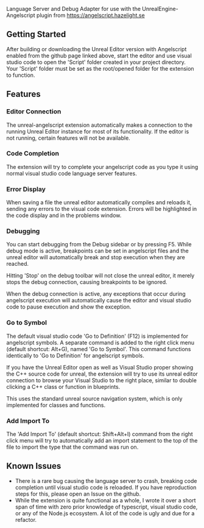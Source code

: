 Language Server and Debug Adapter for use with the UnrealEngine-Angelscript plugin from https://angelscript.hazelight.se

## Getting Started
After building or downloading the Unreal Editor version with Angelscript
enabled from the github page linked above, start the editor and use visual
studio code to open the 'Script' folder created in your project directory.
Your 'Script' folder must be set as the root/opened folder for the extension to
function.

## Features
### Editor Connection
The unreal-angelscript extension automatically makes a connection to the
running Unreal Editor instance for most of its functionality. If the editor
is not running, certain features will not be available.

### Code Completion
The extension will try to complete your angelscript code as you type it
using normal visual studio code language server features.

### Error Display
When saving a file the unreal editor automatically compiles and reloads it,
sending any errors to the visual code extension. Errors will be highlighted
in the code display and in the problems window.

### Debugging
You can start debugging from the Debug sidebar or by pressing F5. While
debug mode is active, breakpoints can be set in angelscript files and
the unreal editor will automatically break and stop execution when
they are reached.

Hitting 'Stop' on the debug toolbar will not close the unreal editor,
it merely stops the debug connection, causing breakpoints to be ignored.

When the debug connection is active, any exceptions that occur during
angelscript execution will automatically cause the editor and visual
studio code to pause execution and show the exception.

### Go to Symbol
The default visual studio code 'Go to Definition' (F12) is implemented for
angelscript symbols. A separate command is added to the right click menu
(default shortcut: Alt+G), named 'Go to Symbol'. This command functions
identically to 'Go to Definition' for angelscript symbols.

If you have the Unreal Editor open as well as Visual Studio proper showing
the C++ source code for unreal, the extension will try to use its
unreal editor connection to browse your Visual Studio to the right place,
similar to double clicking a C++ class or function in blueprints.

This uses the standard unreal source navigation system, which is only
implemented for classes and functions.

### Add Import To
The 'Add Import To' (default shortcut: Shift+Alt+I) command from the
right click menu will try to automatically add an import statement
to the top of the file to import the type that the command was run on.

## Known Issues
* There is a rare bug causing the language server to crash, breaking
  code completion until visual studio code is reloaded. If you have
  reproduction steps for this, please open an Issue on the github.
* While the extension is quite functional as a whole, I wrote it over a 
  short span of time with zero prior knowledge of typescript, visual studio code,
  or any of the Node.js ecosystem. A lot of the code is ugly and due for a refactor.

